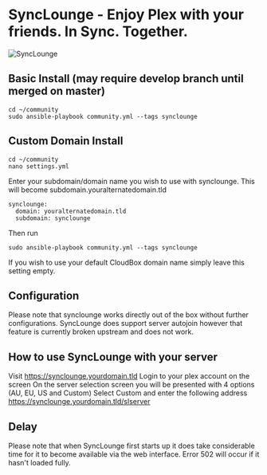 # SyncLounge - Enjoy Plex with your friends. In Sync. Together. 

![SyncLounge](https://camo.githubusercontent.com/a410a18406f6ff94abfd7c527f53a6d6e83384d7/68747470733a2f2f73796e636c6f756e67652e74762f6173736574732f696d672f534c5f4c4f474f5f383030783230305f4441524b2e706e67)

## Basic Install (may require develop branch until merged on master)

```
cd ~/community
sudo ansible-playbook community.yml --tags synclounge
```

## Custom Domain Install

```
cd ~/community
nano settings.yml
```
Enter your subdomain/domain name you wish to use with synclounge. This will become subdomain.youralternatedomain.tld
```
synclounge:
  domain: youralternatedomain.tld
  subdomain: synclounge
```

Then run
```
sudo ansible-playbook community.yml --tags synclounge
```
If you wish to use your default CloudBox domain name simply leave this setting empty.

## Configuration

Please note that synclounge works directly out of the box without further configurations. SyncLounge does support server autojoin however that feature is currently broken upstream and does not work.

## How to use SyncLounge with your server

Visit https://synclounge.yourdomain.tld
Login to your plex account on the screen
On the server selection screen you will be presented with 4 options (AU, EU, US and Custom)
Select Custom and enter the following address https://synclounge.yourdomain.tld/slserver

## Delay
Please note that when SyncLounge first starts up it does take considerable time for it to become available via the web interface. Error 502 will occur if it hasn't loaded fully.

